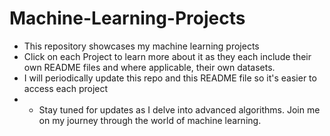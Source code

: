# Machine-Learning-Projects

* This repository showcases my machine learning projects
*  Click on each Project to learn more about it as they each include their own README files and where applicable, their own datasets.
*  I will periodically update this repo and this README file so it's easier to access each project
*  *  Stay tuned for updates as I delve into advanced algorithms. Join me on my journey through the world of machine learning.
    
